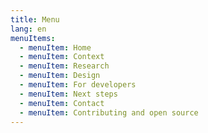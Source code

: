 ```yaml
---
title: Menu
lang: en
menuItems:
  - menuItem: Home
  - menuItem: Context
  - menuItem: Research
  - menuItem: Design
  - menuItem: For developers
  - menuItem: Next steps
  - menuItem: Contact
  - menuItem: Contributing and open source
---
```


